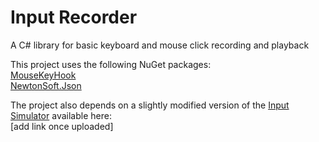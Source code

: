 # Input Recorder
A C# library for basic keyboard and mouse click recording and playback

This project uses the following NuGet packages:<br/>
[MouseKeyHook](https://www.nuget.org/packages/MouseKeyHook/)<br/>
[NewtonSoft.Json](https://www.nuget.org/packages/newtonsoft.json/)<br/>

The project also depends on a slightly modified version of the [Input Simulator](http://inputsimulator.codeplex.com/) available here:<br/>
[add link once uploaded]
